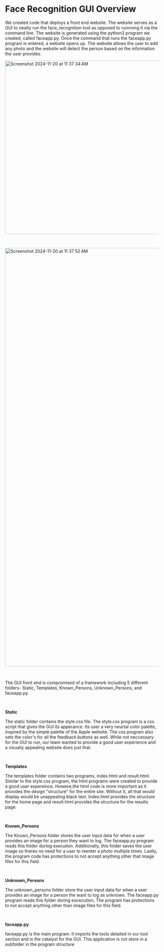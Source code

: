 # Face Recognition GUI Overview
We created code that deploys a front end website. The website serves as a GUI to neatly run the face_recognition tool as opposed to runnning it via the command line. The website is generated using the python3 program we created, called faceapp.py. Once the command that runs the faceapp.py program is entered, a website opens up. The website allows the user to add any photo and the website will detect the person based on the information the user provides.

<img width="568" alt="Screenshot 2024-11-20 at 11 37 34 AM" src="https://github.com/user-attachments/assets/cbfc58cf-e77e-41b8-9dc9-6fc63a261142">
<p><br></p>
<img width="1369" alt="Screenshot 2024-11-20 at 11 37 52 AM" src="https://github.com/user-attachments/assets/26bd999b-103d-4bcd-9eac-ad310e26c0ad">
<p><br></p>
The GUI front end is compromised of a framework including 5 different folders- Static, Templates, Known_Persons, Unknown_Persons, and faceapp.py.
<p><br></p>
<p><strong>Static</strong></p>
The static folder contains the style.css file. The style.css program is a css script that gives the GUI its apperance. Its user a very neurtal color palette, inspired by the simple palette of the Apple website. The css program also sets the color's for all the feedback buttons as well. While not neccessary for the GUI to run, our team wanted to provide a good user experience and a visually appealing website does just that.
<p><br></p>
<p><strong>Templates</strong></p>
The templates folder contains two programs, index.html and result.html. Similar to the style.css program, the html programs were created to provide a good user expereince. Howeve,the html code is more important as it provides the design "structure" for the entire site. Without it, all that would display would be unappealing black text. Index.html provides the structure for the home page and result.html provides the structure for the results page.
<p><br></p>
<p><strong>Known_Persons</strong></p>
The Known_Persons folder stores the user input data for when a user provides an image for a person they want to log. The faceapp.py program reads this folder during execution. Additionally, this folder saves the user image so theres no need for a user to reenter a photo multiple times. Lastly, the program code has protections to not accept anything other that image files for this field.
<p><br></p>
<p><strong>Unknown_Persons</strong></p>
The unknown_persons folder store the user input data for when a user provides an image for a person the want to log as unknown. The faceapp.py program reads this folder during excecution, The program has protections to not accept anything other than image files for this field.
<p><br></p>
<p><strong>faceapp.py</strong></p>
faceapp.py is the main program. It imports the tools detailed in our tool section and is the catalyst for the GUI. This application is not store in a subfolder in the program structure
